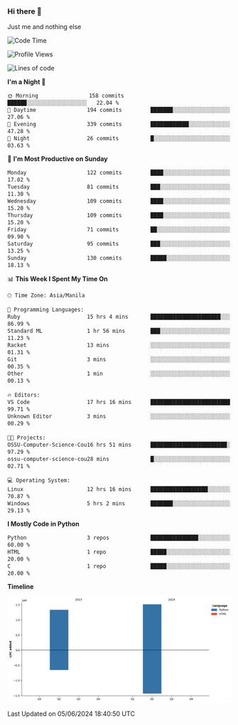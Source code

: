 ### Hi there 👋

Just me and nothing else


<!--START_SECTION:waka-->
![Code Time](http://img.shields.io/badge/Code%20Time-338%20hrs%207%20mins-blue)

![Profile Views](http://img.shields.io/badge/Profile%20Views-16-blue)

![Lines of code](https://img.shields.io/badge/From%20Hello%20World%20I%27ve%20Written-2.8%20million%20lines%20of%20code-blue)

**I'm a Night 🦉** 

```text
🌞 Morning                158 commits         ██████░░░░░░░░░░░░░░░░░░░   22.04 % 
🌆 Daytime                194 commits         ███████░░░░░░░░░░░░░░░░░░   27.06 % 
🌃 Evening                339 commits         ████████████░░░░░░░░░░░░░   47.28 % 
🌙 Night                  26 commits          █░░░░░░░░░░░░░░░░░░░░░░░░   03.63 % 
```
📅 **I'm Most Productive on Sunday** 

```text
Monday                   122 commits         ████░░░░░░░░░░░░░░░░░░░░░   17.02 % 
Tuesday                  81 commits          ███░░░░░░░░░░░░░░░░░░░░░░   11.30 % 
Wednesday                109 commits         ████░░░░░░░░░░░░░░░░░░░░░   15.20 % 
Thursday                 109 commits         ████░░░░░░░░░░░░░░░░░░░░░   15.20 % 
Friday                   71 commits          ██░░░░░░░░░░░░░░░░░░░░░░░   09.90 % 
Saturday                 95 commits          ███░░░░░░░░░░░░░░░░░░░░░░   13.25 % 
Sunday                   130 commits         █████░░░░░░░░░░░░░░░░░░░░   18.13 % 
```


📊 **This Week I Spent My Time On** 

```text
🕑︎ Time Zone: Asia/Manila

💬 Programming Languages: 
Ruby                     15 hrs 4 mins       ██████████████████████░░░   86.99 % 
Standard ML              1 hr 56 mins        ███░░░░░░░░░░░░░░░░░░░░░░   11.23 % 
Racket                   13 mins             ░░░░░░░░░░░░░░░░░░░░░░░░░   01.31 % 
Git                      3 mins              ░░░░░░░░░░░░░░░░░░░░░░░░░   00.35 % 
Other                    1 min               ░░░░░░░░░░░░░░░░░░░░░░░░░   00.13 % 

🔥 Editors: 
VS Code                  17 hrs 16 mins      █████████████████████████   99.71 % 
Unknown Editor           3 mins              ░░░░░░░░░░░░░░░░░░░░░░░░░   00.29 % 

🐱‍💻 Projects: 
OSSU-Computer-Science-Cou16 hrs 51 mins      ████████████████████████░   97.29 % 
ossu-computer-science-cou28 mins             █░░░░░░░░░░░░░░░░░░░░░░░░   02.71 % 

💻 Operating System: 
Linux                    12 hrs 16 mins      ██████████████████░░░░░░░   70.87 % 
Windows                  5 hrs 2 mins        ███████░░░░░░░░░░░░░░░░░░   29.13 % 
```

**I Mostly Code in Python** 

```text
Python                   3 repos             ███████████████░░░░░░░░░░   60.00 % 
HTML                     1 repo              █████░░░░░░░░░░░░░░░░░░░░   20.00 % 
C                        1 repo              █████░░░░░░░░░░░░░░░░░░░░   20.00 % 
```



**Timeline**

![Lines of Code chart](https://raw.githubusercontent.com/brutist/brutist/main/assets/bar_graph.png)


 Last Updated on 05/06/2024 18:40:50 UTC
<!--END_SECTION:waka-->
